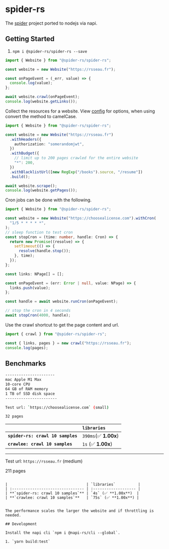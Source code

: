 # spider-rs

The [spider](https://github.com/spider-rs/spider) project ported to nodejs via napi.

## Getting Started

1. `npm i @spider-rs/spider-rs --save`

```ts
import { Website } from "@spider-rs/spider-rs";

const website = new Website("https://rsseau.fr");

const onPageEvent = (_err, value) => {
  console.log(value);
};

await website.crawl(onPageEvent);
console.log(website.getLinks());
```

Collect the resources for a website. View [config](https://docs.rs/spider/latest/spider/website/struct.Website.html) for options, when using convert the method to camelCase.

```ts
import { Website } from "@spider-rs/spider-rs";

const website = new Website("https://rsseau.fr")
  .withHeaders({
    authorization: "somerandomjwt",
  })
  .withBudget({
    // limit up to 200 pages crawled for the entire website
    "*": 200,
  })
  .withBlacklistUrl([new RegExp("/books").source, "/resume"])
  .build();

await website.scrape();
console.log(website.getPages());
```

Cron jobs can be done with the following.

```ts
import { Website } from "@spider-rs/spider-rs";

const website = new Website("https://choosealicense.com").withCron(
  "1/5 * * * * *",
);
// sleep function to test cron
const stopCron = (time: number, handle: Cron) => {
  return new Promise((resolve) => {
    setTimeout(() => {
      resolve(handle.stop());
    }, time);
  });
};

const links: NPage[] = [];

const onPageEvent = (err: Error | null, value: NPage) => {
  links.push(value);
};

const handle = await website.runCron(onPageEvent);

// stop the cron in 4 seconds
await stopCron(4000, handle);
```

Use the crawl shortcut to get the page content and url.

```ts
import { crawl } from "@spider-rs/spider-rs";

const { links, pages } = new crawl("https://rsseau.fr");
console.log(pages);
```

## Benchmarks

```sh
----------------------
mac Apple M1 Max
10-core CPU
64 GB of RAM memory
1 TB of SSD disk space
-----------------------

Test url: `https://choosealicense.com` (small)

32 pages

```

|                                   | `libraries`           |
| :-------------------------------- | :-------------------- |
| **`spider-rs: crawl 10 samples`** | `390ms`(✅ **1.00x**) |
| **`crawlee: crawl 10 samples`**   | `1s` (✅ **1.00x**)   |

---

Test url: `https://rsseau.fr` (medium)

211 pages

```

|                                   | `libraries`          |
| :-------------------------------- | :------------------- |
| **`spider-rs: crawl 10 samples`** | `4s` (✅ **1.00x**)  |
| **`crawlee: crawl 10 samples`**   | `75s` (✅ **1.00x**) |


The performance scales the larger the website and if throttling is needed.

## Development

Install the napi cli `npm i @napi-rs/cli --global`.

1. `yarn build:test`
```
